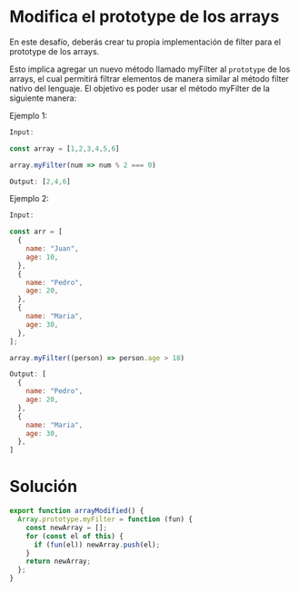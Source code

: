# Modifica el prototype de los arrays

En este desafío, deberás crear tu propia implementación de filter para el prototype de los arrays.

Esto implica agregar un nuevo método llamado myFilter al `prototype` de los arrays, el cual permitirá filtrar elementos de manera similar al método filter nativo del lenguaje. El objetivo es poder usar el método myFilter de la siguiente manera:

Ejemplo 1:

```javascript
Input:

const array = [1,2,3,4,5,6]

array.myFilter(num => num % 2 === 0)

Output: [2,4,6]
```

Ejemplo 2:

```javascript
Input:

const arr = [
  {
    name: "Juan",
    age: 10,
  },
  {
    name: "Pedro",
    age: 20,
  },
  {
    name: "Maria",
    age: 30,
  },
];

array.myFilter((person) => person.age > 18)

Output: [
  {
    name: "Pedro",
    age: 20,
  },
  {
    name: "Maria",
    age: 30,
  },
]
```

# Solución

```javascript
export function arrayModified() {
  Array.prototype.myFilter = function (fun) {
    const newArray = [];
    for (const el of this) {
      if (fun(el)) newArray.push(el);
    }
    return newArray;
  };
}
```
